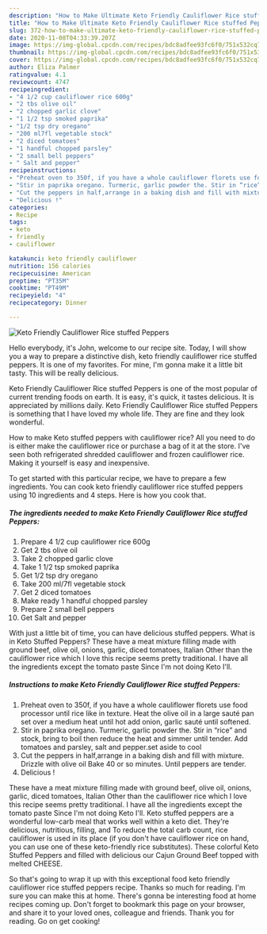 ```yaml
---
description: "How to Make Ultimate Keto Friendly Cauliflower Rice stuffed Peppers"
title: "How to Make Ultimate Keto Friendly Cauliflower Rice stuffed Peppers"
slug: 372-how-to-make-ultimate-keto-friendly-cauliflower-rice-stuffed-peppers
date: 2020-11-08T04:33:39.207Z
image: https://img-global.cpcdn.com/recipes/bdc8adfee93fc6f0/751x532cq70/keto-friendly-cauliflower-rice-stuffed-peppers-recipe-main-photo.jpg
thumbnail: https://img-global.cpcdn.com/recipes/bdc8adfee93fc6f0/751x532cq70/keto-friendly-cauliflower-rice-stuffed-peppers-recipe-main-photo.jpg
cover: https://img-global.cpcdn.com/recipes/bdc8adfee93fc6f0/751x532cq70/keto-friendly-cauliflower-rice-stuffed-peppers-recipe-main-photo.jpg
author: Eliza Palmer
ratingvalue: 4.1
reviewcount: 4747
recipeingredient:
- "4 1/2 cup cauliflower rice 600g"
- "2 tbs olive oil"
- "2 chopped garlic clove"
- "1 1/2 tsp smoked paprika"
- "1/2 tsp dry oregano"
- "200 ml7fl vegetable stock"
- "2 diced tomatoes"
- "1 handful chopped parsley"
- "2 small bell peppers"
- " Salt and pepper"
recipeinstructions:
- "Preheat oven to 350f, if you have a whole cauliflower florets use food processor until rice like in texture. Heat the olive oil in a large sauté pan set over a medium heat until hot add onion, garlic sauté until softened."
- "Stir in paprika oregano. Turmeric, garlic powder the. Stir in “rice” and stock, bring to boil then reduce the heat and simmer until tender. Add tomatoes and parsley, salt and pepper.set aside to cool"
- "Cut the peppers in half,arrange in a baking dish and fill with mixture. Drizzle with olive oil Bake 40 or so minutes. Until peppers are tender."
- "Delicious !"
categories:
- Recipe
tags:
- keto
- friendly
- cauliflower

katakunci: keto friendly cauliflower 
nutrition: 156 calories
recipecuisine: American
preptime: "PT35M"
cooktime: "PT49M"
recipeyield: "4"
recipecategory: Dinner

---
```



![Keto Friendly Cauliflower Rice stuffed Peppers](https://img-global.cpcdn.com/recipes/bdc8adfee93fc6f0/751x532cq70/keto-friendly-cauliflower-rice-stuffed-peppers-recipe-main-photo.jpg)

Hello everybody, it's John, welcome to our recipe site. Today, I will show you a way to prepare a distinctive dish, keto friendly cauliflower rice stuffed peppers. It is one of my favorites. For mine, I'm gonna make it a little bit tasty. This will be really delicious.

Keto Friendly Cauliflower Rice stuffed Peppers is one of the most popular of current trending foods on earth. It is easy, it's quick, it tastes delicious. It is appreciated by millions daily. Keto Friendly Cauliflower Rice stuffed Peppers is something that I have loved my whole life. They are fine and they look wonderful.

How to make Keto stuffed peppers with cauliflower rice? All you need to do is either make the cauliflower rice or purchase a bag of it at the store. I&#39;ve seen both refrigerated shredded cauliflower and frozen cauliflower rice. Making it yourself is easy and inexpensive.


To get started with this particular recipe, we have to prepare a few ingredients. You can cook keto friendly cauliflower rice stuffed peppers using 10 ingredients and 4 steps. Here is how you cook that.

<!--inarticleads1-->

##### The ingredients needed to make Keto Friendly Cauliflower Rice stuffed Peppers:

1. Prepare 4 1/2 cup cauliflower rice 600g
1. Get 2 tbs olive oil
1. Take 2 chopped garlic clove
1. Take 1 1/2 tsp smoked paprika
1. Get 1/2 tsp dry oregano
1. Take 200 ml/7fl vegetable stock
1. Get 2 diced tomatoes
1. Make ready 1 handful chopped parsley
1. Prepare 2 small bell peppers
1. Get  Salt and pepper


With just a little bit of time, you can have delicious stuffed peppers. What is in Keto Stuffed Peppers? These have a meat mixture filling made with ground beef, olive oil, onions, garlic, diced tomatoes, Italian Other than the cauliflower rice which I love this recipe seems pretty traditional. I have all the ingredients except the tomato paste Since I&#39;m not doing Keto I&#39;ll. 

<!--inarticleads2-->

##### Instructions to make Keto Friendly Cauliflower Rice stuffed Peppers:

1. Preheat oven to 350f, if you have a whole cauliflower florets use food processor until rice like in texture. Heat the olive oil in a large sauté pan set over a medium heat until hot add onion, garlic sauté until softened.
1. Stir in paprika oregano. Turmeric, garlic powder the. Stir in “rice” and stock, bring to boil then reduce the heat and simmer until tender. Add tomatoes and parsley, salt and pepper.set aside to cool
1. Cut the peppers in half,arrange in a baking dish and fill with mixture. Drizzle with olive oil Bake 40 or so minutes. Until peppers are tender.
1. Delicious !


These have a meat mixture filling made with ground beef, olive oil, onions, garlic, diced tomatoes, Italian Other than the cauliflower rice which I love this recipe seems pretty traditional. I have all the ingredients except the tomato paste Since I&#39;m not doing Keto I&#39;ll. Keto stuffed peppers are a wonderful low-carb meal that works well within a keto diet. They&#39;re delicious, nutritious, filling, and To reduce the total carb count, rice cauliflower is used in its place (if you don&#39;t have cauliflower rice on hand, you can use one of these keto-friendly rice substitutes). These colorful Keto Stuffed Peppers and filled with delicious our Cajun Ground Beef topped with melted CHEESE. 

So that's going to wrap it up with this exceptional food keto friendly cauliflower rice stuffed peppers recipe. Thanks so much for reading. I'm sure you can make this at home. There's gonna be interesting food at home recipes coming up. Don't forget to bookmark this page on your browser, and share it to your loved ones, colleague and friends. Thank you for reading. Go on get cooking!
